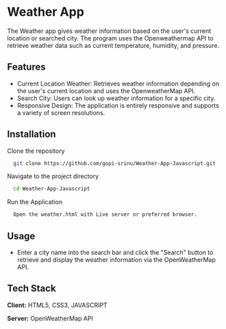 
# Weather App

The Weather app gives weather information based on the user's current location or searched city. The program uses the Openweathermap API to retrieve weather data such as current temperature, humidity, and pressure.

## Features

- Current Location Weather: Retrieves weather information depending on the user's current location and uses the OpenweatherMap API.
- Search City: Users can look up weather information for a specific city.
- Responsive Design: The application is entirely responsive and supports a variety of screen resolutions.

## Installation

Clone the repository

```bash
  git clone https://github.com/gopi-srinu/Weather-App-Javascript.git
```
Navigate to the project directory
```bash
  cd Weather-App-Javascript
```
Run the Application
```bash
  Open the weather.html with Live server or preferred browser.
```

## Usage
- Enter a city name into the search bar and click the "Search" button to retrieve and display the weather information via the OpenWeatherMap API.


## Tech Stack

**Client:** HTML5, CSS3, JAVASCRIPT

**Server:** OpenWeatherMap API

